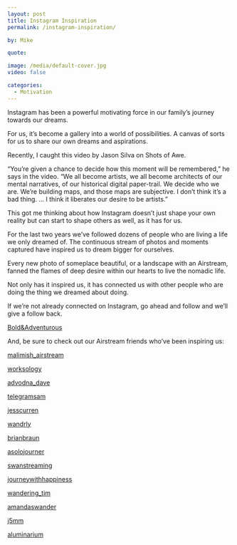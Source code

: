 ```yaml
---
layout: post
title: Instagram Inspiration
permalink: /instagram-inspiration/

by: Mike

quote: 

image: /media/default-cover.jpg
video: false

categories:
  - Motivation
---
```

Instagram has been a powerful motivating force in our family&#8217;s journey towards our dreams.

For us, it&#8217;s become a gallery into a world of possibilities. A canvas of sorts for us to share our own dreams and aspirations.

Recently, I caught this video by Jason Silva on Shots of Awe.

<div class="jetpack-video-wrapper">
  <span class='embed-youtube' style='text-align:center; display: block;'></span>
</div>

<!--more-->

&#8220;You&#8217;re given a chance to decide how this moment will be remembered,&#8221; he says in the video. &#8220;We all become artists, we all become architects of our mental narratives, of our historical digital paper-trail. We decide who we are. We&#8217;re building maps, and those maps are subjective. I don&#8217;t think it&#8217;s a bad thing. &#8230; I think it liberates our desire to be artists.&#8221;

This got me thinking about how Instagram doesn&#8217;t just shape your own reality but can start to shape others as well, as it has for us.

For the last two years we&#8217;ve followed dozens of people who are living a life we only dreamed of. The continuous stream of photos and moments captured have inspired us to dream bigger for ourselves.

Every new photo of someplace beautiful, or a landscape with an Airstream, fanned the flames of deep desire within our hearts to live the nomadic life.

Not only has it inspired us, it has connected us with other people who are doing the thing we dreamed about doing.

If we&#8217;re not already connected on Instagram, go ahead and follow and we&#8217;ll give a follow back.

[Bold&Adventurous][1]

And, be sure to check out our Airstream friends who&#8217;ve been inspiring us:

[malimish_airstream][2]

[worksology][3]

[advodna_dave][4]

[telegramsam][5]

[jesscurren][6]

[wandrly][7]

[brianbraun][8]

[asolojourner][9]

[swanstreaming][10]

[journeywithhappiness][11]

[wandering_tim][12]

[amandaswander][13]

[j5mm][14]

[aluminarium][15]

 [1]: http://instagram.com/boldadventure
 [2]: http://instagram.com/malimish_airstream
 [3]: http://instagram.com/worksology
 [4]: http://instagram.com/advodna_dave/
 [5]: http://instagram.com/telegramsam
 [6]: http://instagram.com/jesscurren
 [7]: http://instagram.com/wandrly
 [8]: http://instagram.com/brianbraun
 [9]: http://instagram.com/asolojourner
 [10]: http://instagram.com/swanstreaming
 [11]: http://instagram.com/journeywithhappiness/
 [12]: http://instagram.com/wandering_tim
 [13]: http://instagram.com/amandaswander
 [14]: http://instagram.com/j5mm
 [15]: http://instagram.com/aluminarium